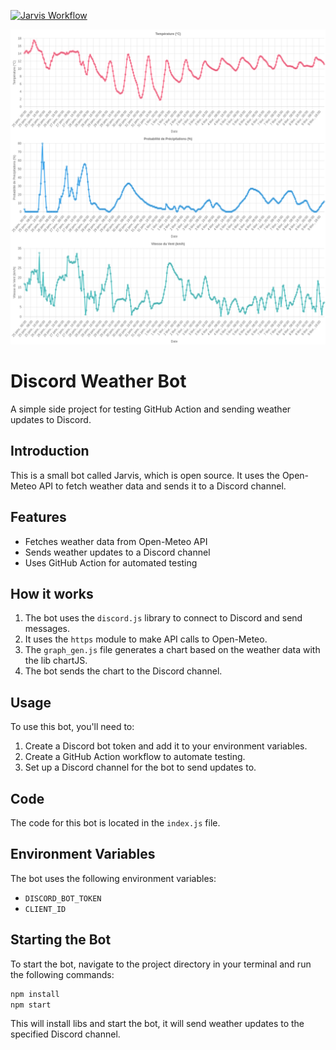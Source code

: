 [![Jarvis Workflow](https://github.com/RomainChanteloup/discord-weather/actions/workflows/jarvis.yml/badge.svg)](https://github.com/RomainChanteloup/discord-weather/actions/workflows/jarvis.yml)

![Image](outpout-example.jpg)

# Discord Weather Bot
A simple side project for testing GitHub Action and sending weather updates to Discord.

## Introduction
This is a small bot called Jarvis, which is open source. It uses the Open-Meteo API to fetch weather data and sends it to a Discord channel.

## Features
* Fetches weather data from Open-Meteo API
* Sends weather updates to a Discord channel
* Uses GitHub Action for automated testing

## How it works
1. The bot uses the `discord.js` library to connect to Discord and send messages.
2. It uses the `https` module to make API calls to Open-Meteo.
3. The `graph_gen.js` file generates a chart based on the weather data with the lib chartJS.
4. The bot sends the chart to the Discord channel.

## Usage
To use this bot, you'll need to:
1. Create a Discord bot token and add it to your environment variables.
2. Create a GitHub Action workflow to automate testing.
3. Set up a Discord channel for the bot to send updates to.

## Code
The code for this bot is located in the `index.js` file.

## Environment Variables
The bot uses the following environment variables:
- `DISCORD_BOT_TOKEN` 
- `CLIENT_ID`

## Starting the Bot
To start the bot, navigate to the project directory in your terminal and run the following commands:
```bash
npm install
npm start
```
This will install libs and start the bot, it will send weather updates to the specified Discord channel.
